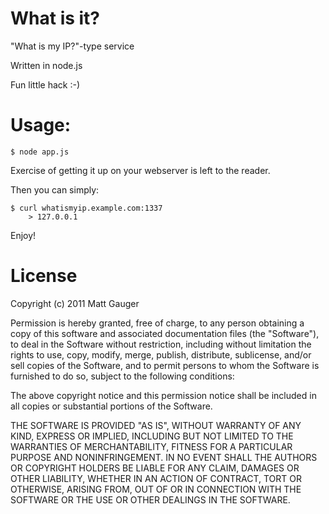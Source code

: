 What is it?
===========

"What is my IP?"-type service

Written in node.js

Fun little hack :-)

Usage:
======

    $ node app.js

Exercise of getting it up on your webserver is left to the reader.

Then you can simply:

    $ curl whatismyip.example.com:1337
        > 127.0.0.1

Enjoy!

License
=======

Copyright (c) 2011 Matt Gauger

Permission is hereby granted, free of charge, to any person obtaining a copy of this software and associated documentation files (the "Software"), to deal in the Software without restriction, including without limitation the rights to use, copy, modify, merge, publish, distribute, sublicense, and/or sell copies of the Software, and to permit persons to whom the Software is furnished to do so, subject to the following conditions:

The above copyright notice and this permission notice shall be included in all copies or substantial portions of the Software.

THE SOFTWARE IS PROVIDED "AS IS", WITHOUT WARRANTY OF ANY KIND, EXPRESS OR IMPLIED, INCLUDING BUT NOT LIMITED TO THE WARRANTIES OF MERCHANTABILITY, FITNESS FOR A PARTICULAR PURPOSE AND NONINFRINGEMENT. IN NO EVENT SHALL THE AUTHORS OR COPYRIGHT HOLDERS BE LIABLE FOR ANY CLAIM, DAMAGES OR OTHER LIABILITY, WHETHER IN AN ACTION OF CONTRACT, TORT OR OTHERWISE, ARISING FROM, OUT OF OR IN CONNECTION WITH THE SOFTWARE OR THE USE OR OTHER DEALINGS IN THE SOFTWARE.
